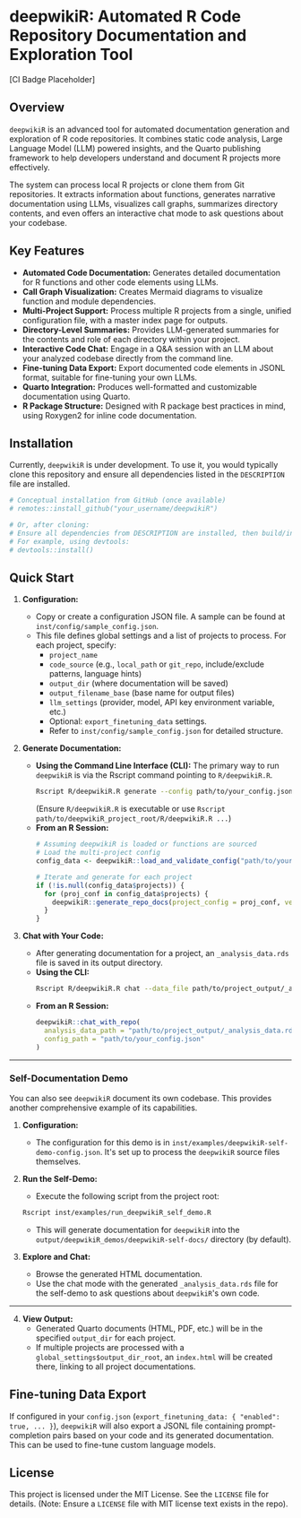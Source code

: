 # deepwikiR: Automated R Code Repository Documentation and Exploration Tool

[CI Badge Placeholder]
<!-- Replace with actual badge if/when available -->

## Overview

`deepwikiR` is an advanced tool for automated documentation generation and exploration of R code repositories. It combines static code analysis, Large Language Model (LLM) powered insights, and the Quarto publishing framework to help developers understand and document R projects more effectively.

The system can process local R projects or clone them from Git repositories. It extracts information about functions, generates narrative documentation using LLMs, visualizes call graphs, summarizes directory contents, and even offers an interactive chat mode to ask questions about your codebase.

## Key Features

*   **Automated Code Documentation:** Generates detailed documentation for R functions and other code elements using LLMs.
*   **Call Graph Visualization:** Creates Mermaid diagrams to visualize function and module dependencies.
*   **Multi-Project Support:** Process multiple R projects from a single, unified configuration file, with a master index page for outputs.
*   **Directory-Level Summaries:** Provides LLM-generated summaries for the contents and role of each directory within your project.
*   **Interactive Code Chat:** Engage in a Q&A session with an LLM about your analyzed codebase directly from the command line.
*   **Fine-tuning Data Export:** Export documented code elements in JSONL format, suitable for fine-tuning your own LLMs.
*   **Quarto Integration:** Produces well-formatted and customizable documentation using Quarto.
*   **R Package Structure:** Designed with R package best practices in mind, using Roxygen2 for inline code documentation.

## Installation

Currently, `deepwikiR` is under development. To use it, you would typically clone this repository and ensure all dependencies listed in the `DESCRIPTION` file are installed.

```R
# Conceptual installation from GitHub (once available)
# remotes::install_github("your_username/deepwikiR")

# Or, after cloning:
# Ensure all dependencies from DESCRIPTION are installed, then build/install locally.
# For example, using devtools:
# devtools::install()
```

## Quick Start

1.  **Configuration:**
    *   Copy or create a configuration JSON file. A sample can be found at `inst/config/sample_config.json`.
    *   This file defines global settings and a list of projects to process. For each project, specify:
        *   `project_name`
        *   `code_source` (e.g., `local_path` or `git_repo`, include/exclude patterns, language hints)
        *   `output_dir` (where documentation will be saved)
        *   `output_filename_base` (base name for output files)
        *   `llm_settings` (provider, model, API key environment variable, etc.)
        *   Optional: `export_finetuning_data` settings.
        *   Refer to `inst/config/sample_config.json` for detailed structure.

2.  **Generate Documentation:**
    *   **Using the Command Line Interface (CLI):**
        The primary way to run `deepwikiR` is via the Rscript command pointing to `R/deepwikiR.R`.
        ```bash
        Rscript R/deepwikiR.R generate --config path/to/your_config.json
        ```
        (Ensure `R/deepwikiR.R` is executable or use `Rscript path/to/deepwikiR_project_root/R/deepwikiR.R ...`)
    *   **From an R Session:**
        ```R
        # Assuming deepwikiR is loaded or functions are sourced
        # Load the multi-project config
        config_data <- deepwikiR::load_and_validate_config("path/to/your_config.json")

        # Iterate and generate for each project
        if (!is.null(config_data$projects)) {
          for (proj_conf in config_data$projects) {
            deepwikiR::generate_repo_docs(project_config = proj_conf, verbose = TRUE)
          }
        }
        ```

3.  **Chat with Your Code:**
    *   After generating documentation for a project, an `_analysis_data.rds` file is saved in its output directory.
    *   **Using the CLI:**
        ```bash
        Rscript R/deepwikiR.R chat --data_file path/to/project_output/_analysis_data.rds --config_file path/to/your_config.json
        ```
    *   **From an R Session:**
        ```R
        deepwikiR::chat_with_repo(
          analysis_data_path = "path/to/project_output/_analysis_data.rds",
          config_path = "path/to/your_config.json"
        )
        ```

---

### Self-Documentation Demo

You can also see `deepwikiR` document its own codebase. This provides another comprehensive example of its capabilities.

1.  **Configuration:**
    *   The configuration for this demo is in `inst/examples/deepwikiR-self-demo-config.json`. It's set up to process the `deepwikiR` source files themselves.

2.  **Run the Self-Demo:**
    *   Execute the following script from the project root:
      ```bash
      Rscript inst/examples/run_deepwikiR_self_demo.R
      ```
    *   This will generate documentation for `deepwikiR` into the `output/deepwikiR_demos/deepwikiR-self-docs/` directory (by default).

3.  **Explore and Chat:**
    *   Browse the generated HTML documentation.
    *   Use the chat mode with the generated `_analysis_data.rds` file for the self-demo to ask questions about `deepwikiR`'s own code.
---

4.  **View Output:**
    *   Generated Quarto documents (HTML, PDF, etc.) will be in the specified `output_dir` for each project.
    *   If multiple projects are processed with a `global_settings$output_dir_root`, an `index.html` will be created there, linking to all project documentations.

## Fine-tuning Data Export

If configured in your `config.json` (`export_finetuning_data: { "enabled": true, ... }`), `deepwikiR` will also export a JSONL file containing prompt-completion pairs based on your code and its generated documentation. This can be used to fine-tune custom language models.

## License

This project is licensed under the MIT License. See the `LICENSE` file for details.
(Note: Ensure a `LICENSE` file with MIT license text exists in the repo).
